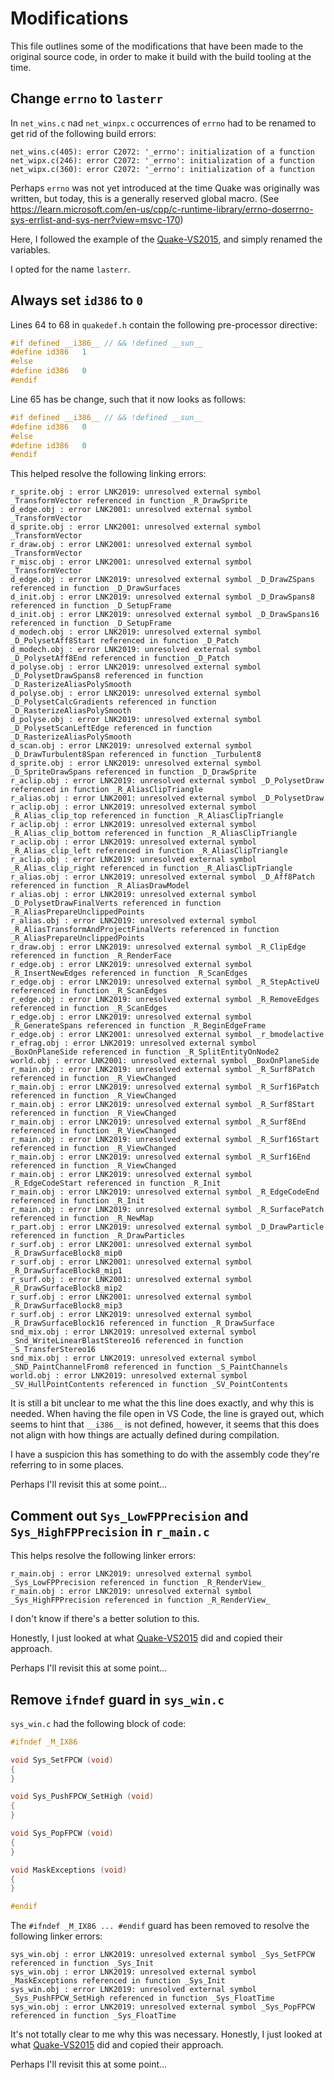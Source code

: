 # Modifications

This file outlines some of the modifications that have been made to the original source code, in order to make it build with the build tooling at the time.

## Change `errno` to `lasterr`

In `net_wins.c` nad `net_winpx.c` occurrences of `errno` had to be renamed to get rid of the following build errors:

```log
net_wins.c(405): error C2072: '_errno': initialization of a function
net_wipx.c(246): error C2072: '_errno': initialization of a function
net_wipx.c(360): error C2072: '_errno': initialization of a function
```

Perhaps `errno` was not yet introduced at the time Quake was originally was written, but today, this is a generally reserved global macro. (See https://learn.microsoft.com/en-us/cpp/c-runtime-library/errno-doserrno-sys-errlist-and-sys-nerr?view=msvc-170)

Here, I followed the example of the [Quake-VS2015](https://github.com/philipbuuck/Quake-VS2015/tree/master), and simply renamed the variables.

I opted for the name `lasterr`.

## Always set `id386` to `0`

Lines 64 to 68 in `quakedef.h` contain the following pre-processor directive:
```c
#if defined __i386__ // && !defined __sun__
#define id386	1
#else
#define id386	0
#endif
```

Line 65 has be change, such that it now looks as follows:
```c
#if defined __i386__ // && !defined __sun__
#define id386	0
#else
#define id386	0
#endif
```

This helped resolve the following linking errors:
```log
r_sprite.obj : error LNK2019: unresolved external symbol _TransformVector referenced in function _R_DrawSprite
d_edge.obj : error LNK2001: unresolved external symbol _TransformVector
d_sprite.obj : error LNK2001: unresolved external symbol _TransformVector
r_draw.obj : error LNK2001: unresolved external symbol _TransformVector
r_misc.obj : error LNK2001: unresolved external symbol _TransformVector
d_edge.obj : error LNK2019: unresolved external symbol _D_DrawZSpans referenced in function _D_DrawSurfaces
d_init.obj : error LNK2019: unresolved external symbol _D_DrawSpans8 referenced in function _D_SetupFrame
d_init.obj : error LNK2019: unresolved external symbol _D_DrawSpans16 referenced in function _D_SetupFrame
d_modech.obj : error LNK2019: unresolved external symbol _D_PolysetAff8Start referenced in function _D_Patch
d_modech.obj : error LNK2019: unresolved external symbol _D_PolysetAff8End referenced in function _D_Patch
d_polyse.obj : error LNK2019: unresolved external symbol _D_PolysetDrawSpans8 referenced in function _D_RasterizeAliasPolySmooth
d_polyse.obj : error LNK2019: unresolved external symbol _D_PolysetCalcGradients referenced in function _D_RasterizeAliasPolySmooth
d_polyse.obj : error LNK2019: unresolved external symbol _D_PolysetScanLeftEdge referenced in function _D_RasterizeAliasPolySmooth
d_scan.obj : error LNK2019: unresolved external symbol _D_DrawTurbulent8Span referenced in function _Turbulent8
d_sprite.obj : error LNK2019: unresolved external symbol _D_SpriteDrawSpans referenced in function _D_DrawSprite
r_aclip.obj : error LNK2019: unresolved external symbol _D_PolysetDraw referenced in function _R_AliasClipTriangle
r_alias.obj : error LNK2001: unresolved external symbol _D_PolysetDraw
r_aclip.obj : error LNK2019: unresolved external symbol _R_Alias_clip_top referenced in function _R_AliasClipTriangle
r_aclip.obj : error LNK2019: unresolved external symbol _R_Alias_clip_bottom referenced in function _R_AliasClipTriangle
r_aclip.obj : error LNK2019: unresolved external symbol _R_Alias_clip_left referenced in function _R_AliasClipTriangle
r_aclip.obj : error LNK2019: unresolved external symbol _R_Alias_clip_right referenced in function _R_AliasClipTriangle
r_alias.obj : error LNK2019: unresolved external symbol _D_Aff8Patch referenced in function _R_AliasDrawModel
r_alias.obj : error LNK2019: unresolved external symbol _D_PolysetDrawFinalVerts referenced in function _R_AliasPrepareUnclippedPoints
r_alias.obj : error LNK2019: unresolved external symbol _R_AliasTransformAndProjectFinalVerts referenced in function _R_AliasPrepareUnclippedPoints
r_draw.obj : error LNK2019: unresolved external symbol _R_ClipEdge referenced in function _R_RenderFace
r_edge.obj : error LNK2019: unresolved external symbol _R_InsertNewEdges referenced in function _R_ScanEdges
r_edge.obj : error LNK2019: unresolved external symbol _R_StepActiveU referenced in function _R_ScanEdges
r_edge.obj : error LNK2019: unresolved external symbol _R_RemoveEdges referenced in function _R_ScanEdges
r_edge.obj : error LNK2019: unresolved external symbol _R_GenerateSpans referenced in function _R_BeginEdgeFrame
r_edge.obj : error LNK2001: unresolved external symbol _r_bmodelactive
r_efrag.obj : error LNK2019: unresolved external symbol _BoxOnPlaneSide referenced in function _R_SplitEntityOnNode2
world.obj : error LNK2001: unresolved external symbol _BoxOnPlaneSide
r_main.obj : error LNK2019: unresolved external symbol _R_Surf8Patch referenced in function _R_ViewChanged
r_main.obj : error LNK2019: unresolved external symbol _R_Surf16Patch referenced in function _R_ViewChanged
r_main.obj : error LNK2019: unresolved external symbol _R_Surf8Start referenced in function _R_ViewChanged
r_main.obj : error LNK2019: unresolved external symbol _R_Surf8End referenced in function _R_ViewChanged
r_main.obj : error LNK2019: unresolved external symbol _R_Surf16Start referenced in function _R_ViewChanged
r_main.obj : error LNK2019: unresolved external symbol _R_Surf16End referenced in function _R_ViewChanged
r_main.obj : error LNK2019: unresolved external symbol _R_EdgeCodeStart referenced in function _R_Init
r_main.obj : error LNK2019: unresolved external symbol _R_EdgeCodeEnd referenced in function _R_Init
r_main.obj : error LNK2019: unresolved external symbol _R_SurfacePatch referenced in function _R_NewMap
r_part.obj : error LNK2019: unresolved external symbol _D_DrawParticle referenced in function _R_DrawParticles
r_surf.obj : error LNK2001: unresolved external symbol _R_DrawSurfaceBlock8_mip0
r_surf.obj : error LNK2001: unresolved external symbol _R_DrawSurfaceBlock8_mip1
r_surf.obj : error LNK2001: unresolved external symbol _R_DrawSurfaceBlock8_mip2
r_surf.obj : error LNK2001: unresolved external symbol _R_DrawSurfaceBlock8_mip3
r_surf.obj : error LNK2019: unresolved external symbol _R_DrawSurfaceBlock16 referenced in function _R_DrawSurface
snd_mix.obj : error LNK2019: unresolved external symbol _Snd_WriteLinearBlastStereo16 referenced in function _S_TransferStereo16
snd_mix.obj : error LNK2019: unresolved external symbol _SND_PaintChannelFrom8 referenced in function _S_PaintChannels
world.obj : error LNK2019: unresolved external symbol _SV_HullPointContents referenced in function _SV_PointContents
```

It is still a bit unclear to me what the this line does exactly, and why this is needed. When having the file open in VS Code, the line is grayed out, which seems to hint that `__i386__` is not defined, however, it seems that this does not align with how things are actually defined during compilation.

I have a suspicion this has something to do with the assembly code they're referring to in some places.

Perhaps I'll revisit this at some point...

## Comment out `Sys_LowFPPrecision` and `Sys_HighFPPrecision` in `r_main.c`

This helps resolve the following linker errors:
```log
r_main.obj : error LNK2019: unresolved external symbol _Sys_LowFPPrecision referenced in function _R_RenderView_
r_main.obj : error LNK2019: unresolved external symbol _Sys_HighFPPrecision referenced in function _R_RenderView_
```

I don't know if there's a better solution to this.

Honestly, I just looked at what [Quake-VS2015](https://github.com/philipbuuck/Quake-VS2015/tree/master) did and copied their approach.

Perhaps I'll revisit this at some point...

## Remove `ifndef` guard in `sys_win.c`

`sys_win.c` had the following block of code:
```c
#ifndef _M_IX86

void Sys_SetFPCW (void)
{
}

void Sys_PushFPCW_SetHigh (void)
{
}

void Sys_PopFPCW (void)
{
}

void MaskExceptions (void)
{
}

#endif
```

The `#ifndef _M_IX86 ... #endif` guard has been removed to resolve the following linker errors:
```log
sys_win.obj : error LNK2019: unresolved external symbol _Sys_SetFPCW referenced in function _Sys_Init
sys_win.obj : error LNK2019: unresolved external symbol _MaskExceptions referenced in function _Sys_Init
sys_win.obj : error LNK2019: unresolved external symbol _Sys_PushFPCW_SetHigh referenced in function _Sys_FloatTime
sys_win.obj : error LNK2019: unresolved external symbol _Sys_PopFPCW referenced in function _Sys_FloatTime
```

It's not totally clear to me why this was necessary. Honestly, I just looked at what [Quake-VS2015](https://github.com/philipbuuck/Quake-VS2015/tree/master) did and copied their approach.

Perhaps I'll revisit this at some point...

